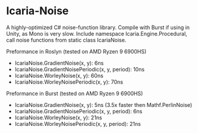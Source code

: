 # Icaria-Noise
A highly-optimized C# noise-function library. Compile with Burst if using in Unity, as Mono is very slow. 
Include namespace Icaria.Engine.Procedural, call noise functions from static class IcariaNoise.

Preformance in Roslyn (tested on AMD Ryzen 9 6900HS)
- IcariaNoise.GradientNoise(x, y): 6ns
- IcariaNoise.GradientNoisePeriodic(x, y, period): 10ns
- IcariaNoise.WorleyNoise(x, y): 60ns
- IcariaNoise.WorleyNoisePeriodic(x, y): 70ns

Preformance in Burst (tested on AMD Ryzen 9 6900HS)
- IcariaNoise.GradientNoise(x, y): 5ns (3.5x faster then Mathf.PerlinNoise)
- IcariaNoise.GradientNoisePeriodic(x, y, period): 6ns
- IcariaNoise.WorleyNoise(x, y): 21ns
- IcariaNoise.WorleyNoisePeriodic(x, y, period): 21ns
